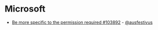 # Microsoft

* [Be more specific to the permission required #103892](https://github.com/MicrosoftDocs/azure-docs/issues/103892) - [@ausfestivus](https://github.com/ausfestivus)
